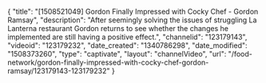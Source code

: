 {
    "title": "[1508521049] Gordon Finally Impressed with Cocky Chef - Gordon Ramsay",
    "description": "After seemingly solving the issues of struggling La Lanterna restaurant Gordon returns to see whether the changes he implemented are still having a positive effect.",
    "channelid": "123179143",
    "videoid": "123179232",
    "date_created": "1340786298",
    "date_modified": "1508373260",
    "type": "captivate",
    "layout": "channelVideo",
    "url": "\/food-network\/gordon-finally-impressed-with-cocky-chef-gordon-ramsay\/123179143-123179232"
}